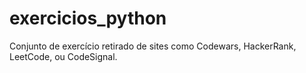 # exercicios_python
Conjunto de exercício retirado de sites como Codewars, HackerRank, LeetCode, ou CodeSignal.
